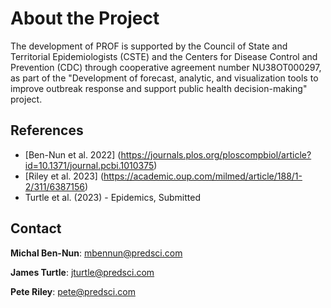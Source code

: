 # About the Project

The development of PROF is supported by the Council of State and Territorial Epidemiologists (CSTE) and the Centers for Disease Control and Prevention (CDC)
through cooperative agreement number NU38OT000297, as part of the "Development of forecast, analytic, and visualization tools to improve outbreak response and support public health decision-making" project.


## References

* [Ben-Nun et al. 2022] (https://journals.plos.org/ploscompbiol/article?id=10.1371/journal.pcbi.1010375)
* [Riley et al. 2023] (https://academic.oup.com/milmed/article/188/1-2/311/6387156)
* Turtle et al. (2023) - Epidemics, Submitted

## Contact 

**Michal Ben-Nun**: <mbennun@predsci.com>

**James Turtle**: <jturtle@predsci.com>

**Pete Riley**: <pete@predsci.com>



